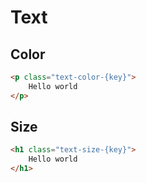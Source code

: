 # Text

## Color

```html
<p class="text-color-{key}">
    Hello world
</p>
```

## Size

```html
<h1 class="text-size-{key}">
    Hello world
</h1>
```

